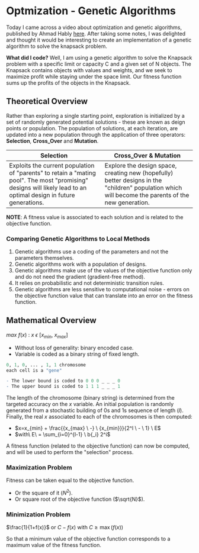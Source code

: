 # Optmization - Genetic Algorithms

Today I came across a video about optimization and genetic algorithms, published by Ahmad Hably [here](https://www.youtube.com/watch?v=x-eqUoCIXi8). After taking some notes, I was delighted and thought it would be interesting to create an implementation of a genetic algorithm to solve the knapsack problem.

<b>What did I code?</b> Well, I am using a genetic algorithm to solve the Knapsack problem with a specific limit or capacity C and a given set of N objects. The Knapsack contains objects with values and weights, and we seek to maximize profit while staying under the space limit. Our fitness function sums up the profits of the objects in the Knapsack.


## Theoretical Overview
Rather than exploring a single starting point, exploration is initialized by a set of randomly generated potential solutions - these are known as deign points or population.
The population of solutions, at each iteration, are updated into a new population through the application of three operators: <b>Selection</b>, <b>Cross_Over</b> and <b>Mutation</b>.

| Selection | Cross_Over & Mutation |
| ------------- | ------------- |
| Exploits the current population of "parents" to retain a "mating pool". The most "promising" designs will likely lead to an optimal design in future generations.  | Explore the design space, creating new (hopefully) better designs in the "children" population which will become the parents of the new generation. | 

<b>NOTE</b>: A fitness value is associated to each solution and is related to the objective function.

### Comparing Genetic Algorithms to Local Methods
1. Genetic algorithms use a coding of the parameters and not the parameters themselves.
2. Genetic algorithms work with a population of designs.
3. Genetic algorithms make use of the values of the objective function only and do not need the gradient (gradient-free method).
4. It relies on probabilistic and not deterministic transition rules.
5. Genetic algorithms are less sensitive to computational noise - errors on the objective function value that can translate into an error on the fitness function.


## Mathematical Overview
$max\ f(x)$ : $x \ \epsilon \ [x_{min}, \ x_{max}]$
- Without loss of generality: binary encoded case.
- Variable is coded as a binary string of fixed length.

```r
0, 1, 0, ... , 1, 1 chromosome
each cell is a "gene"

- The lower bound is coded to 0 0 0 _ _ _ 0
- The upper bound is coded to 1 1 1 _ _ _ 1
```

The length of the chromosome (binary string) is determined from the targeted accuracy on the $x$ variable. An initial population is randomly generated from a stochastic building of 0s and 1s sequence of length ($l$). Finally, the real $x$ associated to each of the chromosomes is then computed:
- $x=x_{min} + \frac{{x_{max} \ -} \ {x_{min}}}{2^l \ - \ 1} \ E$
- $with\ E\ = \sum_{i=0}^{l-1} \ b{_i} 2^i$

A fitness function (related to the objective function) can now be computed, and will be used to perform the "selection" process.

### Maximization Problem
Fitness can be taken equal to the objective function.
- Or the square of it ($N^2$).
- Or square root of the objective function ($\sqrt{N}$).

### Minimization Problem
$\frac{1}{1+f(x)}$ or $C-f(x)$ with $C\geq\max(f(x))$

So that a minimum value of the objective function corresponds to a maximum value of the fitness function.



